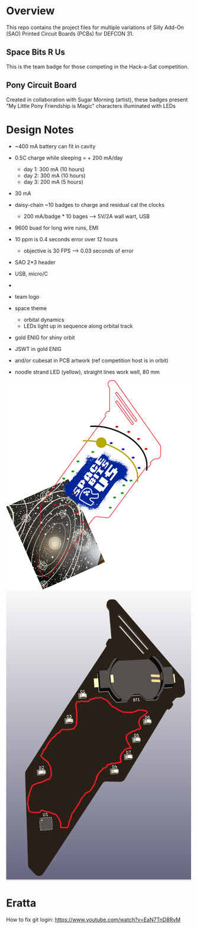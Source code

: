 # Overview

This repo contains the project files for multiple variations of Silly Add-On (SAO) Printed Circuit Boards (PCBs) for DEFCON 31.

## Space Bits R Us

This is the team badge for those competing in the Hack-a-Sat competition.

## Pony Circuit Board

Created in collaboration with Sugar Morning (artist), these badges present "My Little Pony Friendship is Magic" characters illuminated with LEDs

# Design Notes

- ~400 mA battery can fit in cavity
- 0.5C charge while sleeping = + 200 mA/day
    - day 1: 300 mA (10 hours)
    - day 2: 300 mA (10 hours)
    - day 3: 200 mA (5 hours)
- 30 mA

- daisy-chain ~10 badges to charge and residual cal the clocks
    - 200 mA/badge * 10 bages --> 5V/2A wall wart, USB
- 9600 buad for long wire runs, EMI
- 10 ppm is 0.4 seconds error over 12 hours
    - objective is 30 FPS --> 0.03 seconds of error

- SAO 2*3 header
- USB, micro/C
- 

- team logo
- space theme
    - orbital dynamics
    - LEDs light up in sequence along orbital track
- gold ENIG for shiny orbit
- JSWT in gold ENIG
- and/or cubesat in PCB artwork (ref competition host is in orbit)
- noodle strand LED (yellow), straight lines work well, 80 mm

<img alt="alt_text" width="500px" src="doc\ideas_space_bits\img\DC31BADGE-CARD-OUTLINE_idea.png" />

<img alt="alt_text" width="500px" src="doc\ideas_space_bits\img\delete_me4.png" />

# Eratta

How to fix git login: https://www.youtube.com/watch?v=EaN7TnD8RvM